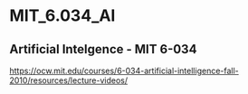 # MIT_6.034_AI

## Artificial Intelgence - MIT 6-034

https://ocw.mit.edu/courses/6-034-artificial-intelligence-fall-2010/resources/lecture-videos/
